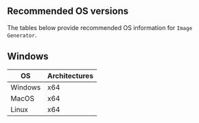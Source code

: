 Recommended OS versions
---

The tables below provide recommended OS information for `Image Generator`.

## Windows

OS                | Architectures      |
------------------|--------------------|
Windows           | x64                |
MacOS             | x64                |
Linux             | x64                |

